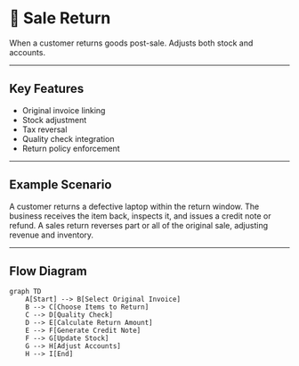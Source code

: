 # 🔄 Sale Return

When a customer returns goods post-sale. Adjusts both stock and accounts.

---

## Key Features
- Original invoice linking
- Stock adjustment
- Tax reversal
- Quality check integration
- Return policy enforcement

---

## Example Scenario
A customer returns a defective laptop within the return window. The business receives the item back, inspects it, and issues a credit note or refund. A sales return reverses part or all of the original sale, adjusting revenue and inventory.

---

## Flow Diagram
```mermaid
graph TD
    A[Start] --> B[Select Original Invoice]
    B --> C[Choose Items to Return]
    C --> D[Quality Check]
    D --> E[Calculate Return Amount]
    E --> F[Generate Credit Note]
    F --> G[Update Stock]
    G --> H[Adjust Accounts]
    H --> I[End]
```
